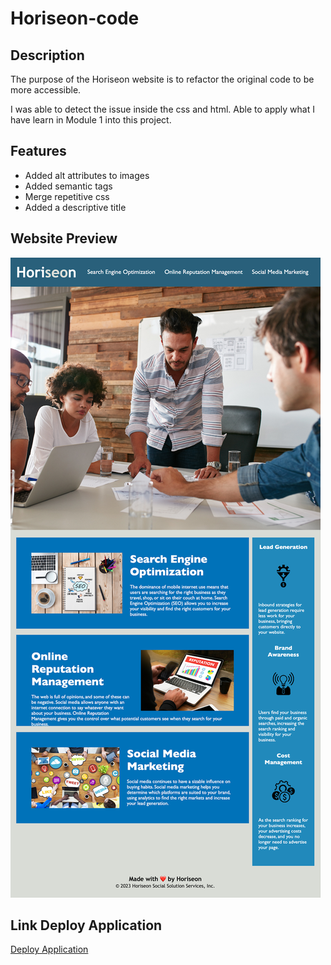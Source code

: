 # Horiseon-code

## Description

The purpose of the Horiseon website is to refactor the original code to be more accessible.

I was able to detect the issue inside the css and html. Able to apply what I have learn in Module 1 into this project. 

## Features 
* Added alt attributes to images
* Added semantic tags
* Merge repetitive css 
* Added a descriptive title

## Website Preview
![image](./assets/images/Screenshot.png)

## Link Deploy Application

[Deploy Application](https://jjimenez174.github.io/Horiseon-code/)
